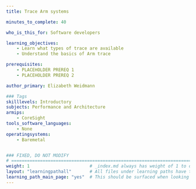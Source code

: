```yaml
---
title: Trace Arm systems

minutes_to_complete: 40

who_is_this_for: Software developers

learning_objectives: 
    - Learn what types of trace are available
    - Understand the basics of Arm trace

prerequisites:
    - PLACEHOLDER PREREQ 1
    - PLACEHOLDER PREREQ 2

author_primary: Elizabeth Weidmann

### Tags
skilllevels: Introductory
subjects: Performance and Architecture
armips:
    - CoreSight
tools_software_languages:
    - None
operatingsystems:
    - Baremetal


### FIXED, DO NOT MODIFY
# ================================================================================
weight: 1                       # _index.md always has weight of 1 to order correctly
layout: "learningpathall"       # All files under learning paths have this same wrapper
learning_path_main_page: "yes"  # This should be surfaced when looking for related content. Only set for _index.md of learning path content.
---
```

